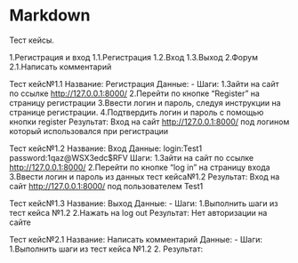 # Markdown

Тест кейсы.

1.Регистрация и вход
    1.1.Регистрация
    1.2.Вход
    1.3.Выход
2.Форум
    2.1.Написать комментарий

Тест кейс№1.1
Название: Регистрация
Данные: -
Шаги:
1.Зайти на сайт по ссылке <http://127.0.0.1:8000/>
2.Перейти по кнопке “Register” на страницу регистрации
3.Ввести логин и пароль, следуя инструкции на странице регистрации.
4.Подтвердить логин и пароль с помощью кнопки register
Результат: Вход на сайт <http://127.0.0.1:8000/> под логином который использовался при регистрации

Тест кейс№1.2
Название: Вход
Данные: login:Test1
   password:1qaz@WSX3edc$RFV
Шаги:
1.Зайти на сайт по ссылке <http://127.0.0.1:8000/>
2.Перейти по кнопке “log in” на страницу входа
3.Ввести логин и пароль из данных тест кейса№1.2
Результат: Вход  на сайт <http://127.0.0.1:8000/> под пользователем Test1

Тест кейс№1.3
Название: Выход
Данные: -
Шаги:
1.Выполнить шаги из тест кейса №1.2
2.Нажать на log out
Результат: Нет авторизации на сайте

Тест кейс№2.1
Название: Написать комментарий
Данные: -
Шаги:
1.Выполнить шаги из тест кейса №1.2
2.
Результат:
